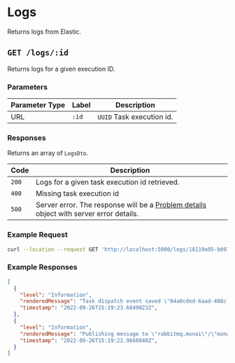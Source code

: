 <!--
  ~ Copyright 2022 Guy’s and St Thomas’ NHS Foundation Trust
  ~
  ~ Licensed under the Apache License, Version 2.0 (the "License");
  ~ you may not use this file except in compliance with the License.
  ~ You may obtain a copy of the License at
  ~
  ~ http://www.apache.org/licenses/LICENSE-2.0
  ~
  ~ Unless required by applicable law or agreed to in writing, software
  ~ distributed under the License is distributed on an "AS IS" BASIS,
  ~ WITHOUT WARRANTIES OR CONDITIONS OF ANY KIND, either express or implied.
  ~ See the License for the specific language governing permissions and
  ~ limitations under the License.
-->

# Logs

Returns logs from Elastic.

## `GET /logs/:id`

Returns logs for a given execution ID.

### Parameters

| Parameter Type | Label | Description |
|----------------|-------|-------------|
| URL | `:id` | `UUID` Task execution id. |

### Responses

Returns an array of `LogsDto`.

| Code | Description |
|------|-------------|
| `200` | Logs for a given task execution id retrieved. |
| `400` | Missing task execution id |
| `500` | Server error. The response will be a [Problem details](https://datatracker.ietf.org/doc/html/rfc7807) object with server error details. |

### Example Request

```bash
curl --location --request GET 'http://localhost:5000/logs/18119a95-b097-498d-a815-62c140e201e7'
```

### Example Responses

```json
[
  {
    "level": "Information",
    "renderedMessage": "Task dispatch event saved \"04a0cded-6aad-408c-b45d-1852ad54fae3\".",
    "timestamp": "2022-09-26T15:19:23.6849023Z",
  },
  {
    "level": "Information",
    "renderedMessage": "Publishing message to \"rabbitmq.monai\"/\"monaideploy\". Exchange=\"monaideploy\", Routing Key=\"md.tasks.dispatch\".",
    "timestamp": "2022-09-26T15:19:22.9668840Z",
  }
]
```